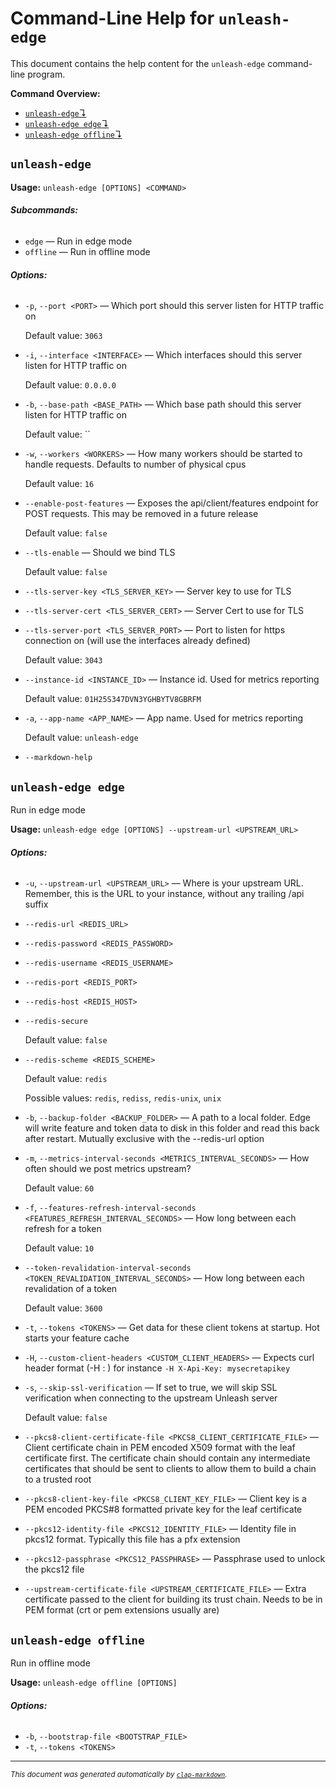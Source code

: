 # Command-Line Help for `unleash-edge`

This document contains the help content for the `unleash-edge` command-line program.

**Command Overview:**

* [`unleash-edge`↴](#unleash-edge)
* [`unleash-edge edge`↴](#unleash-edge-edge)
* [`unleash-edge offline`↴](#unleash-edge-offline)

## `unleash-edge`

**Usage:** `unleash-edge [OPTIONS] <COMMAND>`

###### **Subcommands:**

* `edge` — Run in edge mode
* `offline` — Run in offline mode

###### **Options:**

* `-p`, `--port <PORT>` — Which port should this server listen for HTTP traffic on

  Default value: `3063`
* `-i`, `--interface <INTERFACE>` — Which interfaces should this server listen for HTTP traffic on

  Default value: `0.0.0.0`
* `-b`, `--base-path <BASE_PATH>` — Which base path should this server listen for HTTP traffic on

  Default value: ``
* `-w`, `--workers <WORKERS>` — How many workers should be started to handle requests. Defaults to number of physical cpus

  Default value: `16`
* `--enable-post-features` — Exposes the api/client/features endpoint for POST requests. This may be removed in a future release

  Default value: `false`
* `--tls-enable` — Should we bind TLS

  Default value: `false`
* `--tls-server-key <TLS_SERVER_KEY>` — Server key to use for TLS
* `--tls-server-cert <TLS_SERVER_CERT>` — Server Cert to use for TLS
* `--tls-server-port <TLS_SERVER_PORT>` — Port to listen for https connection on (will use the interfaces already defined)

  Default value: `3043`
* `--instance-id <INSTANCE_ID>` — Instance id. Used for metrics reporting

  Default value: `01H25S347DVN3YGHBYTV8GBRFM`
* `-a`, `--app-name <APP_NAME>` — App name. Used for metrics reporting

  Default value: `unleash-edge`
* `--markdown-help`



## `unleash-edge edge`

Run in edge mode

**Usage:** `unleash-edge edge [OPTIONS] --upstream-url <UPSTREAM_URL>`

###### **Options:**

* `-u`, `--upstream-url <UPSTREAM_URL>` — Where is your upstream URL. Remember, this is the URL to your instance, without any trailing /api suffix
* `--redis-url <REDIS_URL>`
* `--redis-password <REDIS_PASSWORD>`
* `--redis-username <REDIS_USERNAME>`
* `--redis-port <REDIS_PORT>`
* `--redis-host <REDIS_HOST>`
* `--redis-secure`

  Default value: `false`
* `--redis-scheme <REDIS_SCHEME>`

  Default value: `redis`

  Possible values: `redis`, `rediss`, `redis-unix`, `unix`

* `-b`, `--backup-folder <BACKUP_FOLDER>` — A path to a local folder. Edge will write feature and token data to disk in this folder and read this back after restart. Mutually exclusive with the --redis-url option
* `-m`, `--metrics-interval-seconds <METRICS_INTERVAL_SECONDS>` — How often should we post metrics upstream?

  Default value: `60`
* `-f`, `--features-refresh-interval-seconds <FEATURES_REFRESH_INTERVAL_SECONDS>` — How long between each refresh for a token

  Default value: `10`
* `--token-revalidation-interval-seconds <TOKEN_REVALIDATION_INTERVAL_SECONDS>` — How long between each revalidation of a token

  Default value: `3600`
* `-t`, `--tokens <TOKENS>` — Get data for these client tokens at startup. Hot starts your feature cache
* `-H`, `--custom-client-headers <CUSTOM_CLIENT_HEADERS>` — Expects curl header format (-H <HEADERNAME>: <HEADERVALUE>) for instance `-H X-Api-Key: mysecretapikey`
* `-s`, `--skip-ssl-verification` — If set to true, we will skip SSL verification when connecting to the upstream Unleash server

  Default value: `false`
* `--pkcs8-client-certificate-file <PKCS8_CLIENT_CERTIFICATE_FILE>` — Client certificate chain in PEM encoded X509 format with the leaf certificate first. The certificate chain should contain any intermediate certificates that should be sent to clients to allow them to build a chain to a trusted root
* `--pkcs8-client-key-file <PKCS8_CLIENT_KEY_FILE>` — Client key is a PEM encoded PKCS#8 formatted private key for the leaf certificate
* `--pkcs12-identity-file <PKCS12_IDENTITY_FILE>` — Identity file in pkcs12 format. Typically this file has a pfx extension
* `--pkcs12-passphrase <PKCS12_PASSPHRASE>` — Passphrase used to unlock the pkcs12 file
* `--upstream-certificate-file <UPSTREAM_CERTIFICATE_FILE>` — Extra certificate passed to the client for building its trust chain. Needs to be in PEM format (crt or pem extensions usually are)



## `unleash-edge offline`

Run in offline mode

**Usage:** `unleash-edge offline [OPTIONS]`

###### **Options:**

* `-b`, `--bootstrap-file <BOOTSTRAP_FILE>`
* `-t`, `--tokens <TOKENS>`



<hr/>

<small><i>
    This document was generated automatically by
    <a href="https://crates.io/crates/clap-markdown"><code>clap-markdown</code></a>.
</i></small>


